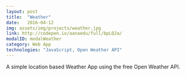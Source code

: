 ```yaml
---
layout: post
title:  "Weather"
date:   2016-04-12
img: assets/img/projects/weather.jpg
link: http://codepen.io/aanaedu/full/bpLQJa/
modalID: modalWeather
category: Web App
technologies: "JavaScript, Open Weather API"
---
```

A simple location based Weather App using the free Open Weather API. 
